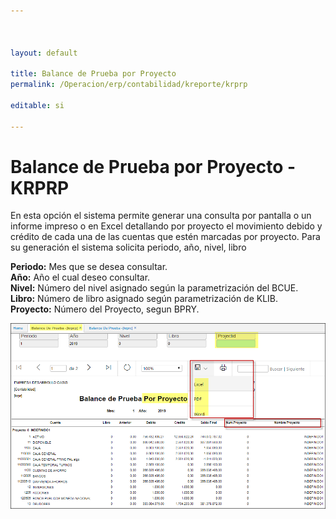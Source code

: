 ```yaml
---



layout: default

title: Balance de Prueba por Proyecto
permalink: /Operacion/erp/contabilidad/kreporte/krprp

editable: si

---
```


# Balance de Prueba por Proyecto - KRPRP

En esta opción el sistema permite generar una consulta por pantalla o un informe impreso o en Excel detallando por proyecto el movimiento debido y crédito de cada una de las cuentas que estén marcadas por proyecto. Para su generación el sistema solicita periodo, año, nivel, libro  

**Periodo:** Mes que se desea consultar.  
**Año:** Año el cual deseo consultar.  
**Nivel:** Número del nivel asignado según la parametrización del BCUE.  
**Libro:** Número de libro asignado según parametrización de KLIB.  
**Proyecto:** Número del Proyecto, segun BPRY.  

![](krprp1.png)








































